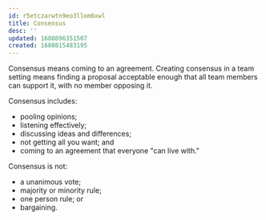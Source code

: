 ```yaml
---
id: r5etczarwtn9eo3llom6xwl
title: Consensus
desc: ''
updated: 1680896351507
created: 1680815483195
---
```

Consensus means coming to an agreement. Creating consensus in a team setting means finding a proposal acceptable enough that all team members can support it, with no member opposing it. 

Consensus includes:

- pooling opinions;
- listening effectively;
- discussing ideas and differences;
- not getting all you want; and
- coming to an agreement that everyone "can live with."

Consensus is not:

- a unanimous vote;
- majority or minority rule;
- one person rule; or
- bargaining.
